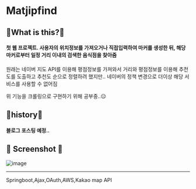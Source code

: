 # Matjipfind

## 🤔What is this?🤔



#### 첫 웹 프로젝트. 사용자의 위치정보를 가져오거나 직접입력하여 마커를 생성한 뒤, 해당 마커로부터 일정 거리 이내의 검색한 음식점을 찾아줌



원래는 네이버 지도 API를 이용해 평점정보를 가져와서 거리와 평점정보를 이용해 추천도를 도출하고 추천도 순으로 정렬하려 했지만.. 네이버의 정책 변경으로 더이상 해당 서비스를 사용할 수 없어짐



위 기능을 크롤링으로 구현하기 위해 공부중..😑



## 📖history📖

#### 블로그 포스팅 예정..



## 📸 Screenshot 📸

![image](https://user-images.githubusercontent.com/74395374/107799271-919b4880-6da0-11eb-916f-0f938296bb6c.png)



---

Springboot,Ajax,OAuth,AWS,Kakao map API

